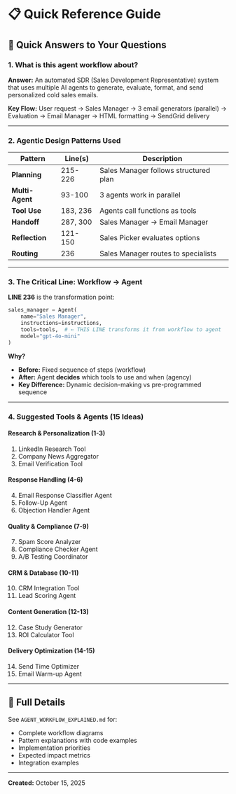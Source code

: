 # 📋 Quick Reference Guide

## 🎯 Quick Answers to Your Questions

### 1. What is this agent workflow about?
**Answer:** An automated SDR (Sales Development Representative) system that uses multiple AI agents to generate, evaluate, format, and send personalized cold sales emails.

**Key Flow:** User request → Sales Manager → 3 email generators (parallel) → Evaluation → Email Manager → HTML formatting → SendGrid delivery

---

### 2. Agentic Design Patterns Used

| Pattern | Line(s) | Description |
|---------|---------|-------------|
| **Planning** | 215-226 | Sales Manager follows structured plan |
| **Multi-Agent** | 93-100 | 3 agents work in parallel |
| **Tool Use** | 183, 236 | Agents call functions as tools |
| **Handoff** | 287, 300 | Sales Manager → Email Manager |
| **Reflection** | 121-150 | Sales Picker evaluates options |
| **Routing** | 236 | Sales Manager routes to specialists |

---

### 3. The Critical Line: Workflow → Agent

**LINE 236** is the transformation point:

```python
sales_manager = Agent(
    name="Sales Manager",
    instructions=instructions,
    tools=tools,  # ← THIS LINE transforms it from workflow to agent
    model="gpt-4o-mini"
)
```

**Why?**
- **Before:** Fixed sequence of steps (workflow)
- **After:** Agent **decides** which tools to use and when (agency)
- **Key Difference:** Dynamic decision-making vs pre-programmed sequence

---

### 4. Suggested Tools & Agents (15 Ideas)

#### Research & Personalization (1-3)
1. LinkedIn Research Tool
2. Company News Aggregator
3. Email Verification Tool

#### Response Handling (4-6)
4. Email Response Classifier Agent
5. Follow-Up Agent
6. Objection Handler Agent

#### Quality & Compliance (7-9)
7. Spam Score Analyzer
8. Compliance Checker Agent
9. A/B Testing Coordinator

#### CRM & Database (10-11)
10. CRM Integration Tool
11. Lead Scoring Agent

#### Content Generation (12-13)
12. Case Study Generator
13. ROI Calculator Tool

#### Delivery Optimization (14-15)
14. Send Time Optimizer
15. Email Warm-up Agent

---

## 📖 Full Details

See `AGENT_WORKFLOW_EXPLAINED.md` for:
- Complete workflow diagrams
- Pattern explanations with code examples
- Implementation priorities
- Expected impact metrics
- Integration examples

---

**Created:** October 15, 2025

